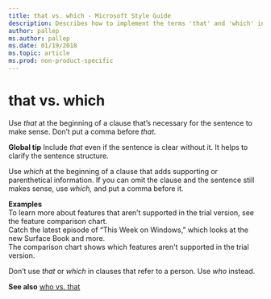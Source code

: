 ```yaml
---
title: that vs. which - Microsoft Style Guide
description: Describes how to implement the terms 'that' and 'which' in Microsoft content and provides examples of using these terms in content.
author: pallep
ms.author: pallep
ms.date: 01/19/2018
ms.topic: article
ms.prod: non-product-specific
---
```


# that vs. which

Use *that* at the beginning of a clause that’s necessary for the sentence to make sense. Don’t put a comma before *that.*

**Global tip** Include *that* even if the sentence is clear without it. It helps to clarify the sentence structure.

Use *which*
at the beginning of a clause that adds supporting or parenthetical
information. If you can omit the clause and the sentence still makes
sense, use *which,* and put a comma before it.

**Examples**  
To learn more about features that aren’t supported in the trial version, see the feature comparison chart.  
Catch the latest episode of “This Week on Windows,” which looks at the new Surface Book and more.  
The comparison chart shows which features aren't supported in the trial version.

Don’t use *that* or *which* in clauses that refer to a person. Use *who* instead.

**See also** [who vs. that](~/a-z-word-list-term-collections/w/who-vs-that.md)
